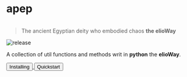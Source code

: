 # apep

<figure>
  <img src="tile.png" alt="">
</figure>

> The ancient Egyptian deity who embodied chaos **the elioWay**

![release](https://elioway.gitlab.io/static/alpha.png "alpha")

A collection of util functions and methods writ in **python** the **elioWay**.

<div><a href="installing.html">
  <button>Installing</button>
</a>
  <a href="quickstart.html">
  <button>Quickstart</button>
</a></div>
